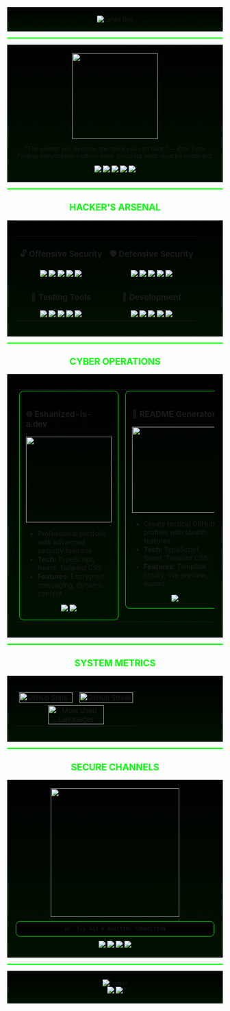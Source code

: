 <!-- HEADER SECTION -->
<div align="center" style="background: linear-gradient(to bottom, #000000, #001100); padding: 20px;">
  <img src="https://capsule-render.vercel.app/api?type=slice&color=000000&height=200&section=header&text=ESHAN%20ROY&fontSize=70&fontColor=00ff00&animation=fadeIn&fontAlignY=30&desc=SECURITY%20RESEARCHER%20|%20ETHICAL%20HACKER&descAlignY=50&descSize=20&descColor=00bb00&rotate=0" alt="Eshan Roy" />
</div>
<hr style="border: 1px solid #00ff00; background-color: #00ff00; height: 1px">

<!-- ABOUT SECTION -->
<div align="center" style="background: linear-gradient(to bottom, #000000, #001100); padding: 20px;">
  <img src="https://media.giphy.com/media/077i6AULCXc0FKTj9s/giphy.gif" width="200">
  <p align="center">
    <em> "The quieter you become, the more you can hear." — Ram Dass<br> Finding vulnerabilities others miss. Securing what must be protected. </em>
  </p>
  <a href="https://github.com/eshanized"><img src="https://img.shields.io/badge/-Github-000000?style=for-the-badge&logo=Github&logoColor=00ff00"></a>
  <a href="https://dev.to/eshanized"><img src="https://img.shields.io/badge/-Website-000000?style=for-the-badge&logo=googlechrome&logoColor=00ff00"></a>
  <a href="https://twitter.com/eshanized"><img src="https://img.shields.io/badge/-Twitter-000000?style=for-the-badge&logo=twitter&logoColor=00ff00"></a>
  <a href="https://linkedin.com/in/eshanized"><img src="https://img.shields.io/badge/-LinkedIn-000000?style=for-the-badge&logo=linkedin&logoColor=00ff00"></a>
  <a href="mailto:m.eshanized@gmail.com"><img src="https://img.shields.io/badge/-Email-000000?style=for-the-badge&logo=gmail&logoColor=00ff00"></a>
</div>
<hr style="border: 1px solid #00ff00; background-color: #00ff00; height: 1px">

<!-- HACKER SKILLS SECTION -->
<h2 align="center" style="color: #00ff00;">HACKER'S ARSENAL</h2>
<div align="center" style="background: linear-gradient(to bottom, #000000, #001100); padding: 20px;">
  <table border="0" cellspacing="0" cellpadding="0" style="border: none;">
    <tr>
      <td width="50%" align="center">
        <h3>🔓 Offensive Security</h3>
        <img src="https://img.shields.io/badge/Penetration_Testing-FF5733?style=for-the-badge"/>
        <img src="https://img.shields.io/badge/Exploit_Development-FF5733?style=for-the-badge"/>
        <img src="https://img.shields.io/badge/Social_Engineering-FF5733?style=for-the-badge"/>
        <img src="https://img.shields.io/badge/Web_Application_Hacking-FF5733?style=for-the-badge"/>
        <img src="https://img.shields.io/badge/Reverse_Engineering-FF5733?style=for-the-badge"/>
      </td>
      <td width="50%" align="center">
        <h3>🛡️ Defensive Security</h3>
        <img src="https://img.shields.io/badge/Network_Security-3366FF?style=for-the-badge"/>
        <img src="https://img.shields.io/badge/Incident_Response-3366FF?style=for-the-badge"/>
        <img src="https://img.shields.io/badge/Malware_Analysis-3366FF?style=for-the-badge"/>
        <img src="https://img.shields.io/badge/Security_Hardening-3366FF?style=for-the-badge"/>
        <img src="https://img.shields.io/badge/Threat_Intelligence-3366FF?style=for-the-badge"/>
      </td>
    </tr>
    <tr>
      <td width="50%" align="center">
        <h3>🧪 Testing Tools</h3>
        <img src="https://img.shields.io/badge/Metasploit-000000?style=for-the-badge&logo=metasploit&logoColor=00ff00"/>
        <img src="https://img.shields.io/badge/Burp_Suite-000000?style=for-the-badge&logo=burpsuite&logoColor=00ff00"/>
        <img src="https://img.shields.io/badge/Wireshark-000000?style=for-the-badge&logo=wireshark&logoColor=00ff00"/>
        <img src="https://img.shields.io/badge/Nmap-000000?style=for-the-badge&logo=nmap&logoColor=00ff00"/>
        <img src="https://img.shields.io/badge/Kali_Linux-000000?style=for-the-badge&logo=kalilinux&logoColor=00ff00"/>
      </td>
      <td width="50%" align="center">
        <h3>🔧 Development</h3>
        <img src="https://img.shields.io/badge/Python-000000?style=for-the-badge&logo=python&logoColor=00ff00"/>
        <img src="https://img.shields.io/badge/Bash-000000?style=for-the-badge&logo=gnubash&logoColor=00ff00"/>
        <img src="https://img.shields.io/badge/C++-000000?style=for-the-badge&logo=cplusplus&logoColor=00ff00"/>
        <img src="https://img.shields.io/badge/JavaScript-000000?style=for-the-badge&logo=javascript&logoColor=00ff00"/>
        <img src="https://img.shields.io/badge/PowerShell-000000?style=for-the-badge&logo=powershell&logoColor=00ff00"/>
      </td>
    </tr>
  </table>
</div>
<hr style="border: 1px solid #00ff00; background-color: #00ff00; height: 1px">

<!-- PROJECTS SECTION -->
<h2 align="center" style="color: #00ff00;">CYBER OPERATIONS</h2>
<div align="center" style="background: linear-gradient(to bottom, #000000, #001100); padding: 20px;">
  <table border="0" cellspacing="0" cellpadding="0" style="border: none;">
    <tr>
      <td width="33%" valign="top">
        <div style="background: linear-gradient(to bottom, #000000, #001100); border-radius: 10px; padding: 15px; height: 100%; border: 1px solid #00ff00;">
          <h3>🌐 Eshanized-is-a.dev</h3>
          <div align="center">
            <img src="https://media.giphy.com/media/3oKIPic2BnoVZkRla8/giphy.gif" width="200">
          </div>
          <ul>
            <li>Professional portfolio with advanced security features</li>
            <li><b>Tech:</b> TypeScript, React, Tailwind CSS</li>
            <li><b>Features:</b> Encrypted messaging, dynamic content</li>
          </ul>
          <div align="center">
            <a href="https://eshanized.github.io/eportfolio"><img src="https://img.shields.io/badge/-Live_Demo-000000?style=for-the-badge&logo=githubpages&logoColor=00ff00"></a>
            <a href="https://github.com/eshanized/eportfolio"><img src="https://img.shields.io/badge/-Source_Code-000000?style=for-the-badge&logo=github&logoColor=00ff00"></a>
          </div>
        </div>
      </td>
      <td width="33%" valign="top">
        <div style="background: linear-gradient(to bottom, #000000, #001100); border-radius: 10px; padding: 15px; height: 100%; border: 1px solid #00ff00;">
          <h3>📝 README Generator</h3>
          <div align="center">
            <img src="https://media.giphy.com/media/4KzpjLvJjJknJ8EcDj/giphy.gif" width="200">
          </div>
          <ul>
            <li>Create tactical GitHub profiles with stealth features</li>
            <li><b>Tech:</b> TypeScript, React, Tailwind CSS</li>
            <li><b>Features:</b> Template library, live preview, export</li>
          </ul>
          <div align="center">
            <a href="https://github.com/eshanized/readme"><img src="https://img.shields.io/badge/-Repository-000000?style=for-the-badge&logo=github&logoColor=00ff00"></a>
          </div>
        </div>
      </td>
      <td width="33%" valign="top">
        <div style="background: linear-gradient(to bottom, #000000, #001100); border-radius: 10px; padding: 15px; height: 100%; border: 1px solid #00ff00;">
          <h3>🔒 SecureShell</h3>
          <div align="center">
            <img src="https://media.giphy.com/media/l0IyeheChYxx2byDu/giphy.gif" width="200">
          </div>
          <ul>
            <li>Advanced security toolkit for penetration testing</li>
            <li><b>Tech:</b> Bash, Python</li>
            <li><b>Features:</b> Network scanning, vulnerability detection</li>
          </ul>
          <div align="center">
            <a href="#"><img src="https://img.shields.io/badge/-Classified-000000?style=for-the-badge&logo=shieldsdotio&logoColor=00ff00"></a>
          </div>
        </div>
      </td>
    </tr>
  </table>
</div>
<hr style="border: 1px solid #00ff00; background-color: #00ff00; height: 1px">

<!-- STATS SECTION -->
<h2 align="center" style="color: #00ff00;">SYSTEM METRICS</h2>
<div align="center" style="background: linear-gradient(to bottom, #000000, #001100); padding: 20px;">
  <table border="0" cellspacing="0" cellpadding="0" style="border: none;">
    <tr>
      <td width="50%">
        <img src="https://github-readme-stats.vercel.app/api?username=eshanized&show_icons=true&theme=dark&bg_color=000000&text_color=00ff00&icon_color=00ff00&title_color=00ff00&hide_border=true&border_radius=10" alt="GitHub Stats" width="100%">
      </td>
      <td width="50%">
        <img src="https://github-readme-streak-stats.herokuapp.com/?user=eshanized&theme=dark&background=000000&ring=00ff00&fire=00ff00&currStreakNum=00ff00&currStreakLabel=00ff00&sideNums=00ff00&sideLabels=00ff00&dates=00ff00&hide_border=true" alt="GitHub Streak" width="100%">
      </td>
    </tr>
    <tr>
      <td colspan="2" align="center">
        <img src="https://github-readme-stats.vercel.app/api/top-langs/?username=eshanized&layout=compact&theme=dark&bg_color=000000&text_color=00ff00&title_color=00ff00&hide_border=true&border_radius=10" alt="Most Used Languages" width="70%">
      </td>
    </tr>
  </table>
</div>
<hr style="border: 1px solid #00ff00; background-color: #00ff00; height: 1px">

<!-- CONNECTION SECTION -->
<h2 align="center" style="color: #00ff00;">SECURE CHANNELS</h2>
<div align="center" style="background: linear-gradient(to bottom, #000000, #001100); padding: 20px;">
  <img src="https://media.giphy.com/media/ZYWv9qRQPomHUvxTKW/giphy.gif" width="300">
  <div style="background-color: #000000; border-radius: 10px; padding: 10px; margin: 10px 0; border: 1px solid #00ff00;">
    <code>nc -lvp 443 # AWAITING CONNECTION</code>
  </div>
  <div>
    <a href="https://twitter.com/eshanized"><img src="https://img.shields.io/badge/-Twitter-000000?style=for-the-badge&logo=twitter&logoColor=00ff00"></a>
    <a href="https://linkedin.com/in/eshanized"><img src="https://img.shields.io/badge/-LinkedIn-000000?style=for-the-badge&logo=linkedin&logoColor=00ff00"></a>
    <a href="https://dev.to/eshanized"><img src="https://img.shields.io/badge/-Dev.to-000000?style=for-the-badge&logo=devdotto&logoColor=00ff00"></a>
    <a href="https://github.com/sponsors/eshanized"><img src="https://img.shields.io/badge/-GitHub_Sponsors-000000?style=for-the-badge&logo=github&logoColor=00ff00"></a>
  </div>
</div>
<hr style="border: 1px solid #00ff00; background-color: #00ff00; height: 1px">

<!-- FOOTER SECTION -->
<div align="center" style="background: linear-gradient(to bottom, #000000, #001100); padding: 20px;">
  <img src="https://capsule-render.vercel.app/api?type=waving&color=000000&height=120&section=footer&text=ACCESS_GRANTED&fontSize=30&fontColor=00ff00&animation=fadeIn" alt="Footer">
  <div>
    <img src="https://img.shields.io/badge/Status-Online-00ff00?style=for-the-badge&labelColor=black">
    <img src="https://komarev.com/ghpvc/?username=eshanized&color=00ff00&style=for-the-badge&label=PROFILE+VIEWS">
  </div>
</div>

<!-- INSTRUCTIONS FOR SNAKE ANIMATION -->
<!-- # Create this workflow file in your repository: .github/workflows/snake.yml
name: Generate Snake Animation
on:
  schedule:
    - cron: "0 */12 * * *"
  workflow_dispatch:
jobs:
  build:
    runs-on: ubuntu-latest
    steps:
      - name: Checkout
        uses: actions/checkout@v2
      - name: Generate Snake
        uses: Platane/snk@master
        with:
          github_user_name: eshanized
          svg_out_path: dist/github-contribution-grid-snake-dark.svg
          snake_color: 'green'
      - name: Push changes
        uses: ad-m/github-push-action@master
        with:
          github_token: ${{ secrets.GITHUB_TOKEN }}
          branch: output
          force: true -->

